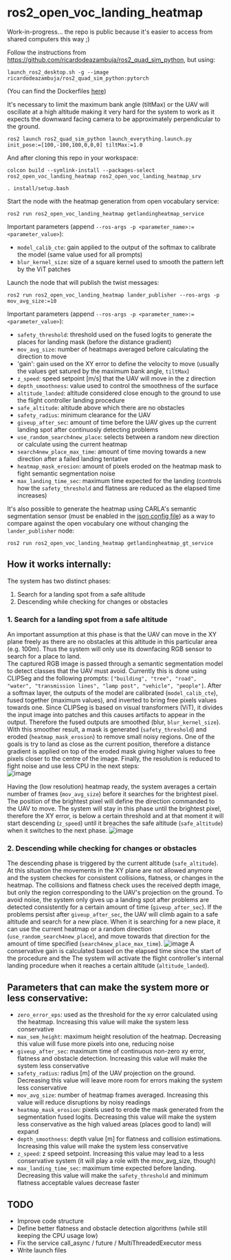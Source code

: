 # ros2_open_voc_landing_heatmap

Work-in-progress... the repo is public because it's easier to access from shared computers this way ;)

Follow the instructions from https://github.com/ricardodeazambuja/ros2_quad_sim_python, but using:
```
launch_ros2_desktop.sh -g --image ricardodeazambuja/ros2_quad_sim_python:pytorch
```
(You can find the Dockerfiles [here](https://github.com/ricardodeazambuja/ros2_quad_sim_python/tree/main/docker))

It's necessary to limit the maximum bank angle (tiltMax) or the UAV will oscillate at a high altitude making it very 
hard for the system to work as it expects the downward facing camera to be approximately perpendicular to the ground.
```
ros2 launch ros2_quad_sim_python launch_everything.launch.py init_pose:=[100,-100,100,0,0,0] tiltMax:=1.0
```

And after cloning this repo in your workspace:
```
colcon build --symlink-install --packages-select ros2_open_voc_landing_heatmap ros2_open_voc_landing_heatmap_srv
```

```
. install/setup.bash
```

Start the node with the heatmap generation from open vocabulary service:
```
ros2 run ros2_open_voc_landing_heatmap getlandingheatmap_service
```
Important parameters (append `--ros-args -p <parameter_name>:=<parameter_value>`):
* `model_calib_cte`: gain applied to the output of the softmax to calibrate the model (same value used for all prompts)
* `blur_kernel_size`: size of a square kernel used to smooth the pattern left by the ViT patches


Launch the node that will publish the twist messages:
```
ros2 run ros2_open_voc_landing_heatmap lander_publisher --ros-args -p mov_avg_size:=10
```
Important parameters (append `--ros-args -p <parameter_name>:=<parameter_value>`):
* `safety_threshold`: threshold used on the fused logits to generate the places for landing mask (before the distance gradient)
* `mov_avg_size`: number of heatmaps averaged before calculating the direction to move
* 'gain': gain used on the XY error to define the velocity to move (usually the values get satured by the maximum bank angle, `tiltMax`)
* `z_speed`: speed setpoint [m/s] that the UAV will move in the z direction
* `depth_smoothness`: value used to control the smoothness of the surface 
* `altitude_landed`: altitude considered close enough to the ground to use the flight controller landing procedure
* `safe_altitude`: altitude above which there are no obstacles
* `safety_radius`: minimum clearance for the UAV
* `giveup_after_sec`: amount of time before the UAV gives up the current landing spot after continuosly detecting problems
* `use_random_search4new_place`: selects between a random new direction or calculate using the current heatmap
* `search4new_place_max_time`: amount of time moving towards a new direction after a failed landing tentative
* `heatmap_mask_erosion`: amount of pixels eroded on the heatmap mask to fight semantic segmentation noise
* `max_landing_time_sec`: maximum time expected for the landing (controls how the `safety_threshold` and flatness are reduced as the elapsed time increases)

It's also possible to generate the heatmap using CARLA's semantic segmentation sensor (must be enabled in the [json config file](https://github.com/ricardodeazambuja/ros2_quad_sim_python/blob/24747bb8c7d0cb3f35087b4154da1cfbec49527a/src/ros2_quad_sim_python/cfg/flying_sensor_full.json)) as a way to compare against the open vocabulary one without changing the `lander_publisher` node:
```
ros2 run ros2_open_voc_landing_heatmap getlandingheatmap_gt_service
```

## How it works internally:
The system has two distinct phases:
1. Search for a landing spot from a safe altitude
2. Descending while checking for changes or obstacles

### 1. Search for a landing spot from a safe altitude
An important assumption at this phase is that the UAV can move in the XY plane freely as there are no obstacles at this altitude in this particular area (e.g. 100m). Thus the system will only use its downfacing RGB sensor to search for a place to land.     
The captured RGB image is passed through a semantic segmentation model to detect classes that the UAV must avoid. Currently this is done using CLIPSeg and the following prompts: `["building", "tree", "road", "water", "transmission lines", "lamp post", "vehicle", "people"]`. After a softmax layer, the outputs of the model are calibrated (`model_calib_cte`), fused together (maximum values), and inverted to bring free pixels values towards one. Since CLIPSeg is based on visual transformers (ViT), it divides the input image into patches and this causes artifacts to appear in the output. Therefore the fused outputs are smoothed (blur, `blur_kernel_size`). With this smoother result, a mask is generated (`safety_threshold`) and eroded (`heatmap_mask_erosion`) to remove small noisy regions. One of the goals is try to land as close as the current position, therefore a distance gradient is applied on top of the eroded mask giving higher values to free pixels closer to the centre of the image. Finally, the resolution is reduced to fight noise and use less CPU in the next steps:     
![image](https://github.com/ricardodeazambuja/ros2_open_voc_landing_heatmap/assets/6606382/8da0e4af-cb85-4a4a-87e6-555c64ed8552)

Having the (low resolution) heatmap ready, the system averages a certain number of frames (`mov_avg_size`) before it searches for the brightest pixel. The position of the brightest pixel will define the direction commanded to the UAV to move. The system will stay in this phase until the brightest pixel, therefore the XY error, is below a certain threshold and at that moment it will start descending (`z_speed`) until it breaches the safe altitude (`safe_altitude`) when it switches to the next phase.
![image](https://github.com/ricardodeazambuja/ros2_open_voc_landing_heatmap/assets/6606382/3d6fe182-318c-4428-ad33-cd4031a4f30b)

### 2. Descending while checking for changes or obstacles
The descending phase is triggered by the current altitude (`safe_altitude`). At this situation the movements in the XY plane are not allowed anymore and the system checkes for consistent collisions, flatness, or changes in the heatmap. The collisions and flatness check uses the received depth image, but only the region corresponding to the UAV's projection on the ground. To avoid noise, the system only gives up a landing spot after problems are detected consistently for a certain amount of time (`giveup_after_sec`). If the problems persist after `giveup_after_sec`, the UAV will climb again to a safe altitude and search for a new place. When it is searching for a new place, it can use the current heatmap or a random direction (`use_random_search4new_place`), and move towards that direction for the amount of time specified (`search4new_place_max_time`).
![image](https://github.com/ricardodeazambuja/ros2_open_voc_landing_heatmap/assets/6606382/1df3e9f6-9e8a-4777-aa67-fe7f8f113079)
A conservative gain is calculated based on the elapsed time since the start of the procedure and the 
The system will activate the flight controller's internal landing procedure when it reaches a certain altitude (`altitude_landed`).


## Parameters that can make the system more or less conservative:
* `zero_error_eps`: used as the threshold for the xy error calculated using the heatmap. Increasing this value will make the system less conservative
* `max_sem_height`: maximum height resolution of the heatmap. Decreasing this value will fuse more pixels into one, reducing noise
* `giveup_after_sec`: maximum time of continuous non-zero xy error, flatness and obstacle detection. Increasing this value will make the system less conservative
* `safety_radius`: radius [m] of the UAV projection on the ground. Decreasing this value will leave more room for errors making the system less conservative
* `mov_avg_size`: number of heatmap frames averaged. Increasing this value will reduce disruptions by noisy readings
* `heatmap_mask_erosion`: pixels used to erode the mask generated from the segmentation fused logits. Decreasing this value will make the system less conservative as the high valued areas (places good to land) will expand
* `depth_smoothness`: depth value [m] for flatness and collision estimations. Increasing this value will make the system less conservative
* `z_speed`: z speed setpoint. Increasing this value may lead to a less conservative system (it will play a role with the mov_avg_size, though)
* `max_landing_time_sec`: maximum time expected before landing. Decreasing this value will make the `safety_threshold` and minimum flatness acceptable values decrease faster

## TODO
* Improve code structure
* Define better flatness and obstacle detection algorithms (while still keeping the CPU usage low)
* Fix the service call_async / future / MultiThreadedExecutor mess
* Write launch files

